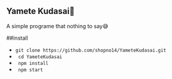 ## Yamete Kudasai🥵

A simple programe that nothing to say😅

##install
* `git clone https://github.com/shopno14/YameteKudasai.git`
* ` cd YameteKudasai`
*  ` npm install`
* ` npm start`